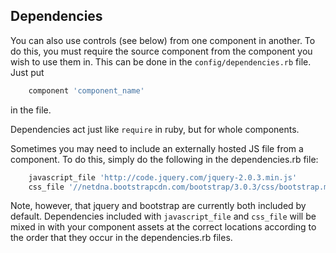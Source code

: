 ## Dependencies

You can also use controls (see below) from one component in another.  To do this, you must require the source component from the component you wish to use them in.  This can be done in the ```config/dependencies.rb``` file.  Just put

```ruby
    component 'component_name'
```

in the file.

Dependencies act just like ```require``` in ruby, but for whole components.

Sometimes you may need to include an externally hosted JS file from a component.  To do this, simply do the following in the dependencies.rb file:

```ruby
    javascript_file 'http://code.jquery.com/jquery-2.0.3.min.js'
    css_file '//netdna.bootstrapcdn.com/bootstrap/3.0.3/css/bootstrap.min.css'
```

Note, however, that jquery and bootstrap are currently both included by default.  Dependencies included with ```javascript_file``` and ```css_file``` will be mixed in with your component assets at the correct locations according to the order that they occur in the dependencies.rb files.
